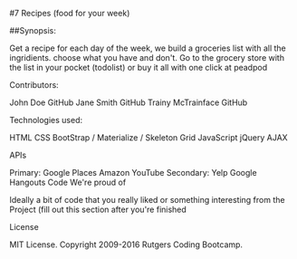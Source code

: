 #7 Recipes (food for your week) 

##Synopsis:

Get a recipe for each day of the week, we build a groceries list with all the ingridients. choose what you have and don't. Go to the grocery store with the list in your pocket (todolist) or buy it all with one click at peadpod


Contributors:

John Doe GitHub
Jane Smith GitHub
Trainy McTrainface GitHub


Technologies used:

HTML
CSS
BootStrap / Materialize / Skeleton Grid
JavaScript
jQuery
AJAX


APIs

Primary:
Google Places
Amazon
YouTube
Secondary:
Yelp
Google Hangouts
Code We're proud of

Ideally a bit of code that you really liked or something interesting from the Project (fill out this section after you're finished




License

MIT License. Copyright 2009-2016 Rutgers Coding Bootcamp.
